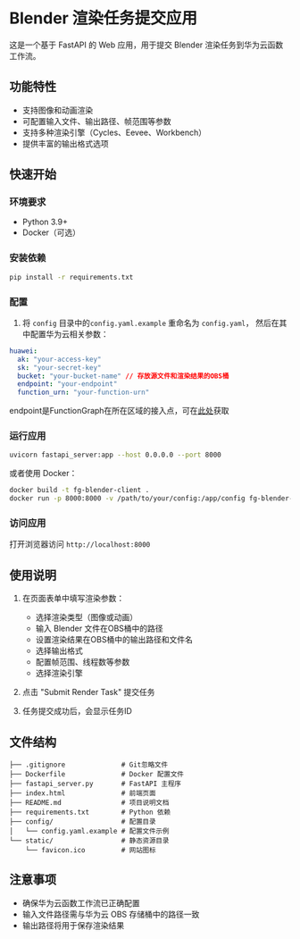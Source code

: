 # Blender 渲染任务提交应用

这是一个基于 FastAPI 的 Web 应用，用于提交 Blender 渲染任务到华为云函数工作流。

## 功能特性
- 支持图像和动画渲染
- 可配置输入文件、输出路径、帧范围等参数
- 支持多种渲染引擎（Cycles、Eevee、Workbench）
- 提供丰富的输出格式选项

## 快速开始

### 环境要求
- Python 3.9+
- Docker（可选）

### 安装依赖
```bash
pip install -r requirements.txt
```

### 配置
1. 将 `config` 目录中的`config.yaml.example` 重命名为 `config.yaml`， 然后在其中配置华为云相关参数：
```yaml
huawei:
  ak: "your-access-key"
  sk: "your-secret-key"
  bucket: "your-bucket-name" // 存放源文件和渲染结果的OBS桶
  endpoint: "your-endpoint" 
  function_urn: "your-function-urn"
```
endpoint是FunctionGraph在所在区域的接入点，可在[此处](https://console.huaweicloud.com/apiexplorer/#/endpoint/FunctionGraph)获取


### 运行应用
```bash
uvicorn fastapi_server:app --host 0.0.0.0 --port 8000
```

或者使用 Docker：
```bash
docker build -t fg-blender-client .
docker run -p 8000:8000 -v /path/to/your/config:/app/config fg-blender-client
```

### 访问应用
打开浏览器访问 `http://localhost:8000`

## 使用说明
1. 在页面表单中填写渲染参数：
   - 选择渲染类型（图像或动画）
   - 输入 Blender 文件在OBS桶中的路径
   - 设置渲染结果在OBS桶中的输出路径和文件名
   - 选择输出格式
   - 配置帧范围、线程数等参数
   - 选择渲染引擎

2. 点击 "Submit Render Task" 提交任务

3. 任务提交成功后，会显示任务ID

## 文件结构
```
├── .gitignore              # Git忽略文件
├── Dockerfile              # Docker 配置文件
├── fastapi_server.py       # FastAPI 主程序
├── index.html              # 前端页面
├── README.md               # 项目说明文档
├── requirements.txt        # Python 依赖
├── config/                 # 配置目录
│   └── config.yaml.example # 配置文件示例
└── static/                 # 静态资源目录
    └── favicon.ico         # 网站图标
```

## 注意事项
- 确保华为云函数工作流已正确配置
- 输入文件路径需与华为云 OBS 存储桶中的路径一致
- 输出路径将用于保存渲染结果